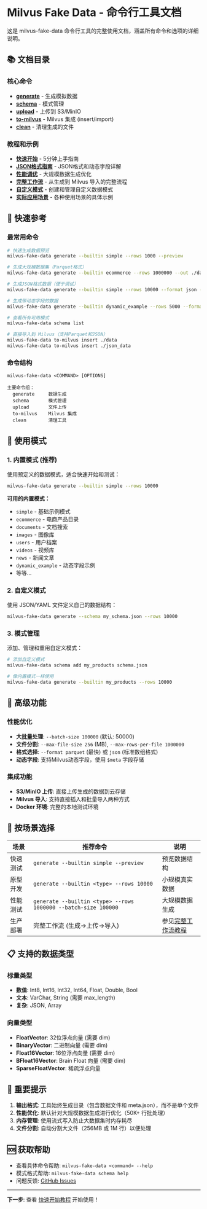 # Milvus Fake Data - 命令行工具文档

这是 milvus-fake-data 命令行工具的完整使用文档，涵盖所有命令和选项的详细说明。

## 📚 文档目录

### 核心命令

- [**generate**](commands/generate.md) - 生成模拟数据
- [**schema**](commands/schema.md) - 模式管理 
- [**upload**](commands/upload.md) - 上传到 S3/MinIO
- [**to-milvus**](commands/to-milvus.md) - Milvus 集成 (insert/import)
- [**clean**](commands/clean.md) - 清理生成的文件

### 教程和示例

- [**快速开始**](tutorials/quickstart.md) - 5分钟上手指南
- [**JSON格式指南**](tutorials/json-format-guide.md) - JSON格式和动态字段详解
- [**性能调优**](tutorials/performance.md) - 大规模数据生成优化
- [**完整工作流**](tutorials/complete-workflow.md) - 从生成到 Milvus 导入的完整流程
- [**自定义模式**](tutorials/custom-schemas.md) - 创建和管理自定义数据模式
- [**实际应用场景**](examples/README.md) - 各种使用场景的具体示例

## 🚀 快速参考

### 最常用命令

```bash
# 快速生成数据预览
milvus-fake-data generate --builtin simple --rows 1000 --preview

# 生成大规模数据集（Parquet格式）
milvus-fake-data generate --builtin ecommerce --rows 1000000 --out ./data

# 生成JSON格式数据（便于调试）
milvus-fake-data generate --builtin simple --rows 10000 --format json --out ./json_data

# 生成带动态字段的数据
milvus-fake-data generate --builtin dynamic_example --rows 5000 --format json --out ./dynamic_data

# 查看所有可用模式
milvus-fake-data schema list

# 直接导入到 Milvus（支持Parquet和JSON）
milvus-fake-data to-milvus insert ./data
milvus-fake-data to-milvus insert ./json_data
```

### 命令结构

```
milvus-fake-data <COMMAND> [OPTIONS]

主要命令组：
  generate     数据生成
  schema       模式管理  
  upload       文件上传
  to-milvus    Milvus 集成
  clean        清理工具
```

## 📖 使用模式

### 1. 内置模式 (推荐)
使用预定义的数据模式，适合快速开始和测试：

```bash
milvus-fake-data generate --builtin simple --rows 10000
```

**可用的内置模式：**
- `simple` - 基础示例模式
- `ecommerce` - 电商产品目录
- `documents` - 文档搜索
- `images` - 图像库
- `users` - 用户档案
- `videos` - 视频库
- `news` - 新闻文章
- `dynamic_example` - 动态字段示例
- 等等...

### 2. 自定义模式
使用 JSON/YAML 文件定义自己的数据结构：

```bash
milvus-fake-data generate --schema my_schema.json --rows 10000
```

### 3. 模式管理
添加、管理和重用自定义模式：

```bash
# 添加自定义模式
milvus-fake-data schema add my_products schema.json

# 像内置模式一样使用
milvus-fake-data generate --builtin my_products --rows 10000
```

## 🔧 高级功能

### 性能优化
- **大批量处理**: `--batch-size 100000` (默认: 50000)
- **文件分割**: `--max-file-size 256` (MB), `--max-rows-per-file 1000000`
- **格式选择**: `--format parquet` (最快) 或 `json` (标准数组格式)
- **动态字段**: 支持Milvus动态字段，使用 `$meta` 字段存储

### 集成功能
- **S3/MinIO 上传**: 直接上传生成的数据到云存储
- **Milvus 导入**: 支持直接插入和批量导入两种方式
- **Docker 环境**: 完整的本地测试环境

## 🎯 按场景选择

| 场景 | 推荐命令 | 说明 |
|------|----------|------|
| 快速测试 | `generate --builtin simple --preview` | 预览数据结构 |
| 原型开发 | `generate --builtin <type> --rows 10000` | 小规模真实数据 |
| 性能测试 | `generate --builtin <type> --rows 1000000 --batch-size 100000` | 大规模数据生成 |
| 生产部署 | 完整工作流 (生成→上传→导入) | 参见[完整工作流教程](tutorials/complete-workflow.md) |

## 📋 支持的数据类型

### 标量类型
- **数值**: Int8, Int16, Int32, Int64, Float, Double, Bool
- **文本**: VarChar, String (需要 max_length)  
- **复杂**: JSON, Array

### 向量类型
- **FloatVector**: 32位浮点向量 (需要 dim)
- **BinaryVector**: 二进制向量 (需要 dim)
- **Float16Vector**: 16位浮点向量 (需要 dim)
- **BFloat16Vector**: Brain Float 向量 (需要 dim)
- **SparseFloatVector**: 稀疏浮点向量

## 🚨 重要提示

1. **输出格式**: 工具始终生成目录（包含数据文件和 meta.json），而不是单个文件
2. **性能优化**: 默认针对大规模数据生成进行优化（50K+ 行批处理）
3. **内存管理**: 使用流式写入防止大数据集时内存耗尽
4. **文件分割**: 自动分割大文件（256MB 或 1M 行）以便处理

## 🆘 获取帮助

- 查看具体命令帮助: `milvus-fake-data <command> --help`
- 模式格式帮助: `milvus-fake-data schema help`
- 问题反馈: [GitHub Issues](https://github.com/zilliz/milvus-fake-data/issues)

---

**下一步**: 查看 [快速开始教程](tutorials/quickstart.md) 开始使用！